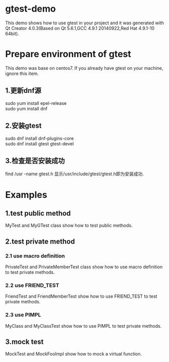 # gtest-demo
This demo shows how to use gtest in your project and it was generated with Qt Creator 4.0.3(Based on Qt 5.6.1,GCC 4.9.1 20140922,Red Hat 4.9.1-10 64bit).

# Prepare environment of gtest
This demo was base on centos7. If you already have gtest on your machine, ignore this item.
## 1.更新dnf源
sudo yum install epel-release  
sudo yum install dnf  
## 2.安装gtest
sudo dnf install dnf-plugins-core  
sudo dnf install gtest gtest-devel  
## 3.检查是否安装成功
find /usr -name gtest.h
显示/usr/include/gtest/gtest.h即为安装成功.

# Examples
## 1.test public method
MyTest and MyGTest class show how to test public methods.
## 2.test private method
### 2.1 use macro definition
PrivateTest and PrivateMemberTest class show how to use macro definition to test private methods.   
### 2.2 use FRIEND_TEST
FriendTest and FriendMemberTest show how to use FRIEND_TEST to test private methods.    
### 2.3 use PIMPL
MyClass and MyClassTest show how to use PIMPL to test private methods. 
## 3.mock test
MockTest and MockFooImpl show how to mock a virtual function.
